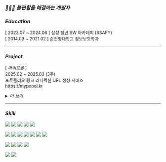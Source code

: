 ### _👨🏻‍🔧 불편함을 해결하는 개발자_

### **_Education_**

[ 2023.07 ~ 2024.06 ] 삼성 청년 SW 아카데미 (SSAFY)  
[ 2014.03 ~ 2021.02 ] 순천향대학교 정보보호학과

---

### **_Project_**

[ _마이포폴_ ]  
2025.02 ~ 2025.03 (3주)  
포트폴리오 링크 리디렉션 URL 생성 서비스  
<a href="https://mypopol.kr" target="_blank">https://mypopol.kr</a>

_<details><summary>더 보기</summary>_
<br >
[ _산뜻_ ]  
2024.04 ~ 2024.05 (6주)  
등산 커뮤니티 및 실시간 위치 파악 서비스  
<a href="https://github.com/momo-abcd/santeut" target="_blank">github</a>

[ _서당독_ ]  
2024.02 ~ 2024.04 (6주)  
키워드 기반 뉴스 추천 및 문해력 시험 서비스  
<a href="https://github.com/seodangdogProject/seodangdog" target="_blank">github</a>

[ _패틀_ ]  
2024.01 ~ 2024.02 (6주)  
다이어트 내기/캐릭터 성장을 통한 동기부여 서비스  
<a href="https://github.com/momo-abcd/fattle" target="_blank">github</a>

</details>

---

### **_Skill_**

<!-- 언어 -->
<p>
<img src="https://img.shields.io/badge/java-%23ED8B00.svg?style=for-the-badge&logo=openjdk&logoColor=white" >
<img src="https://img.shields.io/badge/javascript-F7DF1E?style=for-the-badge&logo=javascript&logoColor=black">
<img src="https://img.shields.io/badge/typescript-%23007ACC.svg?style=for-the-badge&logo=typescript&logoColor=white">
<img src="https://img.shields.io/badge/html5-%23E34F26.svg?style=for-the-badge&logo=html5&logoColor=white">
<img src="https://img.shields.io/badge/css3-%231572B6.svg?style=for-the-badge&logo=css3&logoColor=white">
</p>

<!-- 백앤드 프레임워크 -->
<p>
<img src="https://img.shields.io/badge/spring-%236DB33F.svg?style=for-the-badge&logo=spring&logoColor=white">
<img src="https://img.shields.io/badge/spring boot-6DB33F?style=for-the-badge&logo=springboot&logoColor=white">
<img src="https://img.shields.io/badge/spring security-6DB33F?style=for-the-badge&logo=springsecurity&logoColor=white">
<img src="https://img.shields.io/badge/spring Data JPA-6DB33F?style=for-the-badge&logo=amazondocumentdb&logoColor=white">
<img src="https://img.shields.io/badge/Spring Cloud OpenFeign-6DB33F?style=for-the-badge&logo=icloud&logoColor=white">
<img src="https://img.shields.io/badge/JWT-black?style=for-the-badge&logo=JSON%20web%20tokens">
<img src="https://img.shields.io/badge/Thymeleaf-%23005C0F.svg?style=for-the-badge&logo=Thymeleaf&logoColor=white">
</p>

<!-- 프론트앤드 프레임워크 -->

<p>
<img src="https://img.shields.io/badge/react-%2320232a.svg?style=for-the-badge&logo=react&logoColor=%2361DAFB">
<img src="https://img.shields.io/badge/redux-%23593d88.svg?style=for-the-badge&logo=redux&logoColor=white" >
<img src="https://img.shields.io/badge/Next-black?style=for-the-badge&logo=next.js&logoColor=white">
<img src="https://img.shields.io/badge/bootstrap-%238511FA.svg?style=for-the-badge&logo=bootstrap&logoColor=white">
</p>

<!-- 그 외 -->
<p>
<img src="https://img.shields.io/badge/mysql-4479A1.svg?style=for-the-badge&logo=mysql&logoColor=white">
<img src="https://img.shields.io/badge/git-F05032?style=for-the-badge&logo=git&logoColor=white">
</p>

<!-- _Java_
_Spring Boot_
_Spring Data JPA_
_Spring Cloud OpenFeign_
_Spring Security_
_Html / Css_
_Javscript / TypeScript_
_React_
_Next.js_
_Mysql_
_Git_ -->
